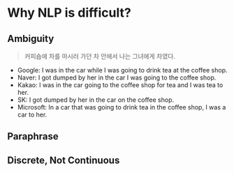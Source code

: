 # Why NLP is difficult?

## Ambiguity

> 커피숍에 차를 마시러 가던 차 안에서 나는 그녀에게 차였다.
- Google: I was in the car while I was going to drink tea at the coffee shop.
- Naver: I got dumped by her in the car I was going to the coffee shop.
- Kakao: I was in the car going to the coffee shop for tea and I was tea to her.
- SK: I got dumped by her in the car on the coffee shop.
- Microsoft: In a car that was going to drink tea in the coffee shop, I was a car to her.

## Paraphrase

## Discrete, Not Continuous